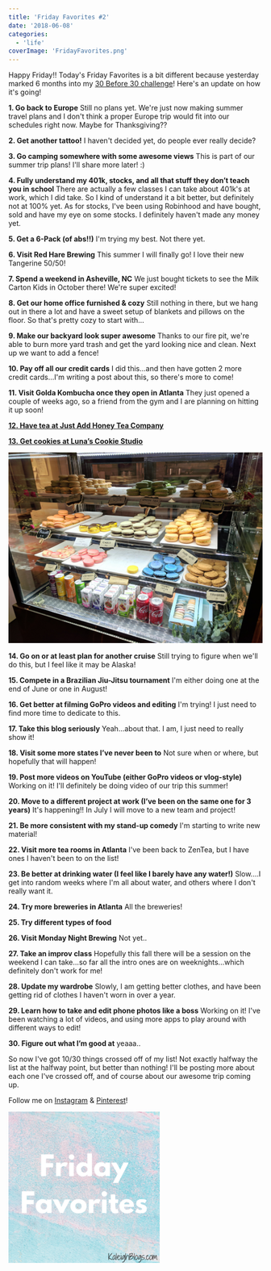 ```yaml
---
title: 'Friday Favorites #2'
date: '2018-06-08'
categories:
  - 'life'
coverImage: 'FridayFavorites.png'
---
```


Happy Friday!! Today's Friday Favorites is a bit different because yesterday marked 6 months into my [30 Before 30 challenge](https://kaleighscruggs.com/30-before-30)! Here's an update on how it's going!

**1\. Go back to Europe** Still no plans yet. We're just now making summer travel plans and I don't think a proper Europe trip would fit into our schedules right now. Maybe for Thanksgiving??

**2\. Get another tattoo!** I haven't decided yet, do people ever really decide?

**3\. Go camping somewhere with some awesome views** This is part of our summer trip plans! I'll share more later! :)

**4\. Fully understand my 401k, stocks, and all that stuff they don’t teach you in school** There are actually a few classes I can take about 401k's at work, which I did take. So I kind of understand it a bit better, but definitely not at 100% yet. As for stocks, I've been using Robinhood and have bought, sold and have my eye on some stocks. I definitely haven't made any money yet.

**5\. Get a 6-Pack (of abs!!)** I'm trying my best. Not there yet.

**6\. Visit Red Hare Brewing** This summer I will finally go! I love their new Tangerine 50/50!

**7\. Spend a weekend in Asheville, NC** We just bought tickets to see the Milk Carton Kids in October there! We're super excited!

**8\. Get our home office furnished & cozy** Still nothing in there, but we hang out in there a lot and have a sweet setup of blankets and pillows on the floor. So that's pretty cozy to start with...

**9\. Make our backyard look super awesome** Thanks to our fire pit, we're able to burn more yard trash and get the yard looking nice and clean. Next up we want to add a fence!

**10\. Pay off all our credit cards** I did this...and then have gotten 2 more credit cards...I'm writing a post about this, so there's more to come!

**11\. Visit Golda Kombucha once they open in Atlanta** They just opened a couple of weeks ago, so a friend from the gym and I are planning on hitting it up soon!

[**12\. Have tea at Just Add Honey Tea Company**](https://kaleighscruggs.com/blog/just-add-honey-tea-company)

[**13. Get cookies at Luna’s Cookie Studio**](https://kaleighscruggs.com/blog/lunas-cookie-studio)

![lunas cookie studio](images/IMG_20180327_122327.jpg)

**14\. Go on or at least plan for another cruise** Still trying to figure when we'll do this, but I feel like it may be Alaska!

**15\. Compete in a Brazilian Jiu-Jitsu tournament** I'm either doing one at the end of June or one in August!

**16\. Get better at filming GoPro videos and editing** I'm trying! I just need to find more time to dedicate to this.

**17\. Take this blog seriously** Yeah...about that. I am, I just need to really show it!

**18\. Visit some more states I’ve never been to** Not sure when or where, but hopefully that will happen!

**19\. Post more videos on YouTube (either GoPro videos or vlog-style)** Working on it! I'll definitely be doing video of our trip this summer!

**20\. Move to a different project at work (I’ve been on the same one for 3 years)** It's happening!! In July I will move to a new team and project!

**21\. Be more consistent with my stand-up comedy** I'm starting to write new material!

**22\. Visit more tea rooms in Atlanta** I've been back to ZenTea, but I have ones I haven't been to on the list!

**23\. Be better at drinking water (I feel like I barely have any water!)** Slow....I get into random weeks where I'm all about water, and others where I don't really want it.

**24\. Try more breweries in Atlanta** All the breweries!

**25\. Try different types of food**

**26\. Visit Monday Night Brewing** Not yet..

**27\. Take an improv class** Hopefully this fall there will be a session on the weekend I can take...so far all the intro ones are on weeknights...which definitely don't work for me!

**28\. Update my wardrobe** Slowly, I am getting better clothes, and have been getting rid of clothes I haven't worn in over a year.

**29\. Learn how to take and edit phone photos like a boss** Working on it! I've been watching a lot of videos, and using more apps to play around with different ways to edit!

**30\. Figure out what I’m good at** yeaaa..

So now I've got 10/30 things crossed off of my list! Not exactly halfway the list at the halfway point, but better than nothing! I'll be posting more about each one I've crossed off, and of course about our awesome trip coming up.

Follow me on [Instagram](https://www.instagram.com/klgh.js/) & [Pinterest](https://www.pinterest.com/kaleighscruggs/)!

![friday favorites](images/FridayFavorites-300x300.png)
